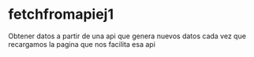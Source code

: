 # fetchfromapiej1
Obtener datos a partir de una api que genera nuevos datos cada vez que recargamos la pagina que nos facilita esa api
